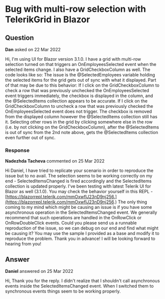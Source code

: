 # Bug with multi-row selection with TelerikGrid in Blazor

## Question

**Dan** asked on 22 Mar 2022

Hi, I'm using UI for Blazor version 3.1.0. I have a grid with multi-row selection turned on that triggers an OnEmployeesSelected event when the selected items change. I also have a GridCheckboxColumn as well. The code looks like so: <TelerikGrid Data="@EmployeeGridData" EditMode="@GridEditMode.Popup" Height="240px" Pageable="true" PageSize="20" Sortable="true" Groupable="false" FilterMode="Telerik.Blazor.GridFilterMode.FilterMenu" Resizable="true" Class="smallerFont" Reorderable="true" SelectionMode="@GridSelectionMode.Multiple" SelectedItems="@SelectedEmployees" SelectedItemsChanged="@((IEnumerable<EmployeeList> list)=> OnEmployeesSelected(list))"> <GridColumns> <GridCheckboxColumn SelectAll="true" SelectAllMode="GridSelectAllMode.All"> The issue is the @SelectedEmployees variable holding the selected items for the grid gets out of sync with what it displayed. Part of that may be due to this behavior: If I click on the GridCheckboxColumn to check a row that was previously unchecked the OnEmployeesSelected event triggers immediately, the checkbox is displayed in the column, and the @SelectedItems collection appears to be accurate. If I click on the GridCheckboxColumn to uncheck a row that was previously checked the OnEmployeesSelected event does not trigger. The checkbox is removed from the displayed column however the @SelectedItems collection still has it. Selecting other rows in the grid by clicking somewhere else in the row (i.e. by not clicking on the GridCheckboxColumn), after the @SelectedItems is out of sync from the 2nd note above, gets the @SelectedItems collection even further out of sync.

### Response

**Nadezhda Tacheva** commented on 25 Mar 2022

Hi Daniel, I have tried to replicate your scenario in order to reproduce the issue but to no avail. The selection seems to be working correctly on my end - SelectedItemsChanged is fired accordingly and the SelectedItems collection is updated properly. I've been testing with latest Telerik UI for Blazor as well (3.1.0). You may check the behavior yourself in this REPL - [https://blazorrepl.telerik.com/mmOxwflJ23nD9nj256.](https://blazorrepl.telerik.com/mmOxwflJ23nD9nj256.) The only thing coming to my mind which might be causing an issue is if you have some asynchronous operation in the SelectedItemsChanged event. We generally recommend that such operations are handled in the OnRowClick or OnRowDoubleClick events. Could you please send us a runnable reproduction of the issue, so we can debug on our end and find what might be causing it? You may use the sample I provided as a base and modify it to reproduce the problem. Thank you in advance! I will be looking forward to hearing from you!

## Answer

**Daniel** answered on 25 Mar 2022

Hi, Thank you for the reply. I didn't realize that I shouldn't call asynchronous events inside the SelectedItemsChanged event. When I switched them to synchronous events things seem to be working properly.
